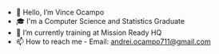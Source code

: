- 👋 Hello, I’m Vince Ocampo
- 🎓 I'm a Computer Science and Statistics Graduate
- 🌱 I’m currently training at Mission Ready HQ
- 📫 How to reach me - Email: andrei.ocampo711@gmail.com

<!---
VAOcampo711/VAOcampo711 is a ✨ special ✨ repository because its `README.md` (this file) appears on your GitHub profile.
You can click the Preview link to take a look at your changes.
--->
